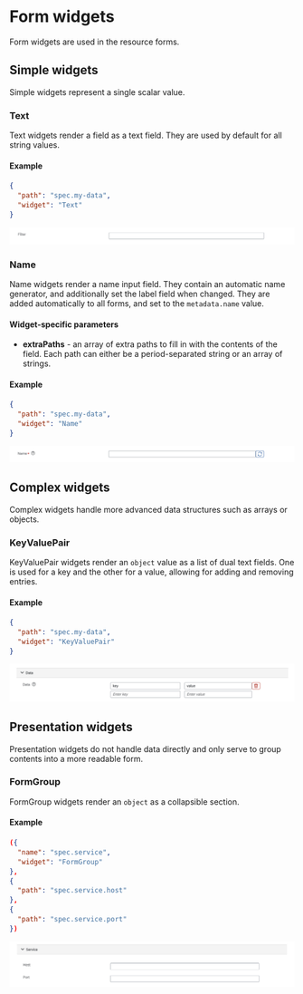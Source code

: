 # Form widgets

Form widgets are used in the resource forms.

## Simple widgets

Simple widgets represent a single scalar value.

### Text

Text widgets render a field as a text field. They are used by default for all string values.

#### Example

```json
{
  "path": "spec.my-data",
  "widget": "Text"
}
```

<p>
<img src="./assets/form-widgets/Text.png" alt="Example of a text widget" style="max-width:100%;">
</p>

### Name

Name widgets render a name input field. They contain an automatic name generator, and additionally set the label field when changed. They are added automatically to all forms, and set to the `metadata.name` value.

#### Widget-specific parameters

- **extraPaths** - an array of extra paths to fill in with the contents of the field. Each path can either be a period-separated string or an array of strings.

#### Example

```json
{
  "path": "spec.my-data",
  "widget": "Name"
}
```

<p>
<img src="./assets/form-widgets/Name.png" alt="Example of a name widget" style="max-width:100%;">
</p>

## Complex widgets

Complex widgets handle more advanced data structures such as arrays or objects.

### KeyValuePair

KeyValuePair widgets render an `object` value as a list of dual text fields. One is used for a key and the other for a value, allowing for adding and removing entries.

#### Example

```json
{
  "path": "spec.my-data",
  "widget": "KeyValuePair"
}
```

<p>
<img src="./assets/form-widgets/KeyValue.png" alt="Example of a KeyValuePair widget" style="max-width:100%;">
</p>

## Presentation widgets

Presentation widgets do not handle data directly and only serve to group contents into a more readable form.

### FormGroup

FormGroup widgets render an `object` as a collapsible section.

#### Example

```json
({
  "name": "spec.service",
  "widget": "FormGroup"
},
{
  "path": "spec.service.host"
},
{
  "path": "spec.service.port"
})
```

<p>
<img src="./assets/form-widgets/FormGroup.png" alt="Example of a FormGroup widget" style="max-width:100%;">
</p>
